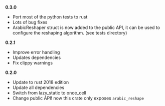 **0.3.0**
- Port most of the python tests to rust
- Lots of bug fixes
- ArabicReshaper struct is now added to the public API, it can be used to configure the reshaping algorithm. (see tests directory)

**0.2.1**
- Improve error handling
- Updates dependencies
- Fix clippy warnings

**0.2.0**
- Update to rust 2018 edition
- Update all dependencies
- Switch from lazy_static to once_cell
- Change public API! now this crate only exposes `arabic_reshape`
